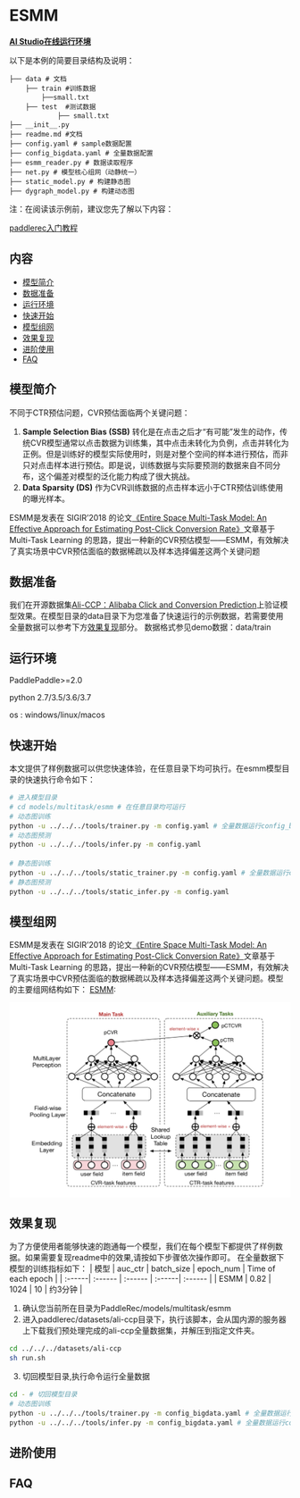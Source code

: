 # ESMM

**[AI Studio在线运行环境](https://aistudio.baidu.com/aistudio/projectdetail/3238583)**

以下是本例的简要目录结构及说明： 

```
├── data # 文档
    ├── train #训练数据
        ├──small.txt
    ├── test  #测试数据
		    ├── small.txt
├── __init__.py 
├── readme.md #文档
├── config.yaml # sample数据配置
├── config_bigdata.yaml # 全量数据配置
├── esmm_reader.py # 数据读取程序
├── net.py # 模型核心组网（动静统一）
├── static_model.py # 构建静态图
├── dygraph_model.py # 构建动态图
```

注：在阅读该示例前，建议您先了解以下内容：

[paddlerec入门教程](https://github.com/PaddlePaddle/PaddleRec/blob/master/README.md)

## 内容

- [模型简介](#模型简介)
- [数据准备](#数据准备)
- [运行环境](#运行环境)
- [快速开始](#快速开始)
- [模型组网](#模型组网)
- [效果复现](#效果复现)
- [进阶使用](#进阶使用)
- [FAQ](#FAQ)

## 模型简介
不同于CTR预估问题，CVR预估面临两个关键问题：

1. **Sample Selection Bias (SSB)** 转化是在点击之后才“有可能”发生的动作，传统CVR模型通常以点击数据为训练集，其中点击未转化为负例，点击并转化为正例。但是训练好的模型实际使用时，则是对整个空间的样本进行预估，而非只对点击样本进行预估。即是说，训练数据与实际要预测的数据来自不同分布，这个偏差对模型的泛化能力构成了很大挑战。
2. **Data Sparsity (DS)** 作为CVR训练数据的点击样本远小于CTR预估训练使用的曝光样本。

ESMM是发表在 SIGIR’2018 的论文[《Entire Space Multi-Task Model: An Eﬀective Approach for Estimating Post-Click Conversion Rate》](  https://arxiv.org/abs/1804.07931  )文章基于 Multi-Task Learning 的思路，提出一种新的CVR预估模型——ESMM，有效解决了真实场景中CVR预估面临的数据稀疏以及样本选择偏差这两个关键问题

## 数据准备
我们在开源数据集[Ali-CCP：Alibaba Click and Conversion Prediction](  https://tianchi.aliyun.com/datalab/dataSet.html?dataId=408  )上验证模型效果。在模型目录的data目录下为您准备了快速运行的示例数据，若需要使用全量数据可以参考下方[效果复现](#效果复现)部分。
数据格式参见demo数据：data/train

## 运行环境
PaddlePaddle>=2.0

python 2.7/3.5/3.6/3.7

os : windows/linux/macos 

## 快速开始
本文提供了样例数据可以供您快速体验，在任意目录下均可执行。在esmm模型目录的快速执行命令如下： 
```bash
# 进入模型目录
# cd models/multitask/esmm # 在任意目录均可运行
# 动态图训练
python -u ../../../tools/trainer.py -m config.yaml # 全量数据运行config_bigdata.yaml 
# 动态图预测
python -u ../../../tools/infer.py -m config.yaml 

# 静态图训练
python -u ../../../tools/static_trainer.py -m config.yaml # 全量数据运行config_bigdata.yaml 
# 静态图预测
python -u ../../../tools/static_infer.py -m config.yaml 
```

## 模型组网
ESMM是发表在 SIGIR’2018 的论文[《Entire Space Multi-Task Model: An Eﬀective Approach for Estimating Post-Click Conversion Rate》](  https://arxiv.org/abs/1804.07931  )文章基于 Multi-Task Learning 的思路，提出一种新的CVR预估模型——ESMM，有效解决了真实场景中CVR预估面临的数据稀疏以及样本选择偏差这两个关键问题。模型的主要组网结构如下：
[ESMM](https://arxiv.org/abs/1804.07931):
<p align="center">
<img align="center" src="../../../doc/imgs/esmm.png">
<p>

## 效果复现
为了方便使用者能够快速的跑通每一个模型，我们在每个模型下都提供了样例数据。如果需要复现readme中的效果,请按如下步骤依次操作即可。 
在全量数据下模型的训练指标如下：
| 模型 | auc_ctr | batch_size | epoch_num | Time of each epoch |
| :------| :------ | :------ | :------| :------ | 
| ESMM | 0.82 | 1024 | 10 | 约3分钟 |

1. 确认您当前所在目录为PaddleRec/models/multitask/esmm  
2. 进入paddlerec/datasets/ali-ccp目录下，执行该脚本，会从国内源的服务器上下载我们预处理完成的ali-ccp全量数据集，并解压到指定文件夹。
``` bash
cd ../../../datasets/ali-ccp
sh run.sh
``` 
3. 切回模型目录,执行命令运行全量数据
```bash
cd - # 切回模型目录
# 动态图训练
python -u ../../../tools/trainer.py -m config_bigdata.yaml # 全量数据运行config_bigdata.yaml 
python -u ../../../tools/infer.py -m config_bigdata.yaml # 全量数据运行config_bigdata.yaml 
```

## 进阶使用
  
## FAQ

